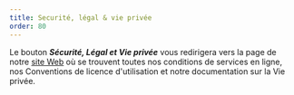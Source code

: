 ```yaml
---
title: Securité, légal & vie privée
order: 80
---
```

Le bouton ***Sécurité, Légal et Vie privée*** vous redirigera vers la page de notre [site Web](https://devolutions.net/fr/legal) où se trouvent toutes nos conditions de services en ligne, nos Conventions de licence d'utilisation et notre documentation sur la Vie privée. 